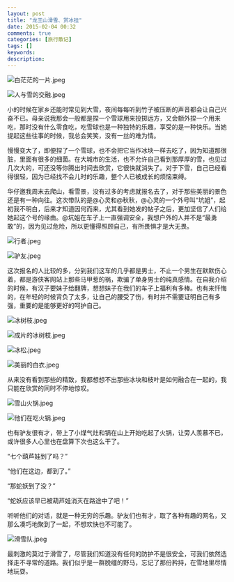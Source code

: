 ```yaml
---
layout: post
title: "龙王山滑雪、赏冰挂"
date: 2015-02-04 00:32
comments: true
categories: [旅行散记]
tags: []
keywords: 
description: 
---
```

![白茫茫的一片.jpeg](http://upload-images.jianshu.io/upload_images/15016-8e4f55713acf1488.jpeg)

![人与雪的交融.jpeg](http://upload-images.jianshu.io/upload_images/15016-3792c6d4379c159c.jpeg)

小的时候在家乡还能时常见到大雪，夜间每每听到竹子被压断的声音都会让自己兴奋不已。母亲说我那会一般都是捏一个雪球用来投掷远方，又会额外捏一个用来吃，那时没有什么零食吃，吃雪球也是一种独特的乐趣，享受的是一种快乐。当她提起这些往事的时候，我总会笑笑，没有一丝的难为情。

<!--more-->
慢慢变大了，即便捏了一个雪球，也不会把它当作冰块一样去吃了，因为知道那很脏，里面有很多的细菌。在大城市的生活，也不允许自己看到那厚厚的雪，也见过几次大的，可还没等你腾出时间去欣赏，它很快就消失了。对于下雪，自己已经看得很轻，因为已经找不会儿时的乐趣，整个人已被成长的烦恼束缚。

华仔邀我周末去爬山，看雪景，没有过多的考虑就报名去了，对于那些美丽的景色还是有一种向往。这次带队的是@心灵和@秋秋，@心灵的一个外号叫“坑姐”，起初我不明白，后来才知道因何而来，尤其看到她发的帖子之后，更加坚信了人们给她起这个号的缘由。@坑姐在车子上一直强调安全，我想户外的人并不是“最勇敢”的，因为见过危险，所以更懂得照顾自己，有所畏惧才是大无畏。

![行者.jpeg](http://upload-images.jianshu.io/upload_images/15016-211b4153558f792e.jpeg)

![驴友.jpeg](http://upload-images.jianshu.io/upload_images/15016-2de766329eb88038.jpeg)

这次报名的人比较的多，分到我们这车的几乎都是男士，不止一个男生在默默伤心着，都是游侠客网站上那些马甲惹的祸，欺骗了单身男士的纯真感情。在自我介绍的时候，有汉子要妹子给翻牌，想想妹子在我们的车子上福利有多棒。也有来忏悔的，在年轻的时候背负了太多，让自己的腰受了伤，有时并不需要证明自己有多强，重要的是能够更好的呵护自己。

![冰树枝.jpeg](http://upload-images.jianshu.io/upload_images/15016-e4ae3989185272c9.jpeg)

![成片的冰树枝.jpeg](http://upload-images.jianshu.io/upload_images/15016-999023430e7b55a4.jpeg)

![冰松.jpeg](http://upload-images.jianshu.io/upload_images/15016-b950df13a731f570.jpeg)

![美丽的白衣.jpeg](http://upload-images.jianshu.io/upload_images/15016-56fde446bece9f04.jpeg)

从来没有看到那些的精致，我都想想不出那些冰块和枝叶是如何融合在一起的，我只能在欣赏的同时不停地惊叹。

![雪山火锅.jpeg](http://upload-images.jianshu.io/upload_images/15016-266bf197ef14b439.jpeg)

![他们在吃火锅.jpeg](http://upload-images.jianshu.io/upload_images/15016-b3d2cc3efe496782.jpeg)

也有驴友很有才，带上了小煤气灶和锅在山上开始吃起了火锅，让旁人羡慕不已，或许很多人心里也在盘算下次也这么干了。

“七个葫芦娃到了吗？”

“他们在这边，都到了。”

“那蛇妖到了没？”

“蛇妖应该早已被葫芦娃消灭在路途中了吧！”

听听他们的对话，就是一种无穷的乐趣。驴友们也有才，取了各种有趣的网名，又那么凑巧地聚到了一起，不想欢快也不可能了。

![滑雪队.jpeg](http://upload-images.jianshu.io/upload_images/15016-b4564230e4f86da4.jpeg)

最刺激的莫过于滑雪了，尽管我们知道没有任何的防护不是很安全，可我们依然选择走不寻常的道路。我们似乎是一群脱缰的野马，忘记了那份矜持，在雪地里尽情地玩耍。